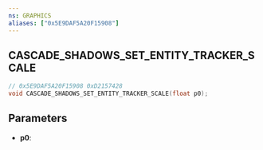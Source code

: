 ```yaml
---
ns: GRAPHICS
aliases: ["0x5E9DAF5A20F15908"]
---
```

## CASCADE_SHADOWS_SET_ENTITY_TRACKER_SCALE

```c
// 0x5E9DAF5A20F15908 0xD2157428
void CASCADE_SHADOWS_SET_ENTITY_TRACKER_SCALE(float p0);
```

## Parameters
* **p0**: 

